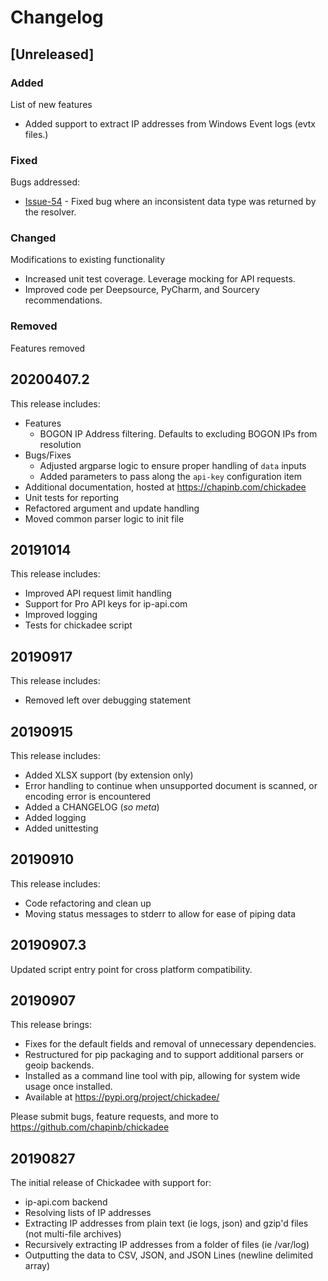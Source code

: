 # Changelog

## [Unreleased]

### Added

List of new features

* Added support to extract IP addresses from Windows Event logs (evtx files.)

### Fixed

Bugs addressed:

* [Issue-54](https://github.com/chapinb/chickadee/issues/54) - Fixed bug where an inconsistent data type was returned
  by the resolver.

### Changed

Modifications to existing functionality

* Increased unit test coverage. Leverage mocking for API requests.
* Improved code per Deepsource, PyCharm, and Sourcery recommendations.

### Removed

Features removed

## 20200407.2

This release includes:

* Features
  * BOGON IP Address filtering. Defaults to excluding BOGON IPs from resolution
* Bugs/Fixes
  * Adjusted argparse logic to ensure proper handling of `data` inputs
  * Added parameters to pass along the `api-key` configuration item
* Additional documentation, hosted at https://chapinb.com/chickadee
* Unit tests for reporting
* Refactored argument and update handling
* Moved common parser logic to init file


## 20191014

This release includes:

* Improved API request limit handling
* Support for Pro API keys for ip-api.com
* Improved logging
* Tests for chickadee script

## 20190917

This release includes:

* Removed left over debugging statement

## 20190915

This release includes:

* Added XLSX support (by extension only)
* Error handling to continue when unsupported document is scanned, or encoding
  error is encountered
* Added a CHANGELOG (*so meta*)
* Added logging
* Added unittesting

## 20190910

This release includes:

* Code refactoring and clean up
* Moving status messages to stderr to allow for ease of piping data

## 20190907.3

Updated script entry point for cross platform compatibility.

## 20190907

This release brings:

* Fixes for the default fields and removal of unnecessary dependencies.
* Restructured for pip packaging and to support additional parsers or geoip backends.
* Installed as a command line tool with pip, allowing for system wide usage once installed.
* Available at https://pypi.org/project/chickadee/

Please submit bugs, feature requests, and more to https://github.com/chapinb/chickadee

## 20190827

The initial release of Chickadee with support for:

* ip-api.com backend
* Resolving lists of IP addresses
* Extracting IP addresses from plain text (ie logs, json) and gzip'd files (not multi-file archives)
* Recursively extracting IP addresses from a folder of files (ie /var/log)
* Outputting the data to CSV, JSON, and JSON Lines (newline delimited array)
